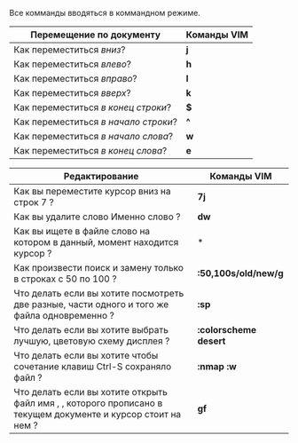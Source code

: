 Все комманды вводяться в коммандном режиме.

|       Перемещение по документу       | Команды VIM |
|--------------------------------------|-------------|
| Как переместиться *вниз*?            | **j**       |
| Как переместиться *влево*?           | **h**       |
| Как переместиться *вправо*?          | **l**       |
| Как переместиться *вверх*?           | **k**       |
| Как переместиться *в конец строки*?  | **$**       |
| Как переместиться *в начало строки*? | **^**       |
| Как переместиться *в начало слова*?  | **w**       |
| Как переместиться *в конец слова*?   | **e**       |

|                                                 Редактирование                                                |       Команды VIM       |
|---------------------------------------------------------------------------------------------------------------|-------------------------|
| Как вы переместите курсор вниз на строк 7 ?                                                                   | **7j**                  |
| Как вы удалите слово Именно слово ?                                                                           | **dw**                  |
| Как вы ищете в файле слово на котором в данный, момент находится курсор ?                                     | *                       |
| Как произвести поиск и замену только в строках с 50 по 100 ?                                                  | **:50,100s/old/new/g**  |
| Что делать если вы хотите посмотреть две разные, части одного и того же файла одновременно ?                  | **:sp**                 |
| Что делать если вы хотите выбрать лучшую, цветовую схему дисплея ?                                            | **:colorscheme desert** |
| Что делать если вы хотите чтобы сочетание клавиш Ctrl-S сохраняло файл ?                                      | **:nmap <c-s> :w<CR>**  |
| Что делать если вы хотите открыть файл имя , , которого прописано в текущем документе и курсор стоит на нем ? | **gf**                  |
